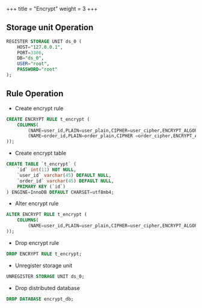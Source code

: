 +++
title = "Encrypt"
weight = 3
+++

## Storage unit Operation

```sql
REGISTER STORAGE UNIT ds_0 (
    HOST="127.0.0.1",
    PORT=3306,
    DB="ds_0",
    USER="root",
    PASSWORD="root"
);
```

## Rule Operation

- Create encrypt rule

```sql
CREATE ENCRYPT RULE t_encrypt (
    COLUMNS(
        (NAME=user_id,PLAIN=user_plain,CIPHER=user_cipher,ENCRYPT_ALGORITHM(TYPE(NAME='AES',PROPERTIES('aes-key-value'='123456abc')))),
        (NAME=order_id,PLAIN=order_plain,CIPHER =order_cipher,ENCRYPT_ALGORITHM(TYPE(NAME='RC4',PROPERTIES('rc4-key-value'='123456abc'))))
));
```

- Create encrypt table

```sql
CREATE TABLE `t_encrypt` (
    `id` int(11) NOT NULL,
    `user_id` varchar(45) DEFAULT NULL,
    `order_id` varchar(45) DEFAULT NULL,
    PRIMARY KEY (`id`)
) ENGINE=InnoDB DEFAULT CHARSET=utf8mb4;
```

- Alter encrypt rule

```sql
ALTER ENCRYPT RULE t_encrypt (
    COLUMNS(
        (NAME=user_id,PLAIN=user_plain,CIPHER=user_cipher,ENCRYPT_ALGORITHM(TYPE(NAME='AES',PROPERTIES('aes-key-value'='123456abc'))))
));
```

- Drop encrypt rule

```sql
DROP ENCRYPT RULE t_encrypt;
```

- Unregister storage unit

```sql
UNREGISTER STORAGE UNIT ds_0;
```

- Drop distributed database

```sql
DROP DATABASE encrypt_db;
```
